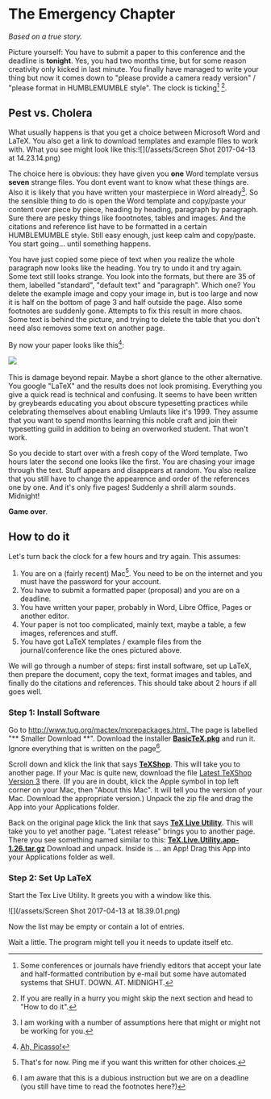 # The Emergency Chapter

_Based on a true story._

Picture yourself: You have to submit a paper to this conference and the deadline is **tonight**. Yes, you had two months time, but for some reason creativity only kicked in last minute. You finally have managed to write your thing but now it comes down to "please provide a camera ready version" / "please format in HUMBLEMUMBLE style". The clock is ticking[^2] [^4].

## Pest vs. Cholera

What usually happens is that you get a choice between Microsoft Word and LaTeX. You also get a link to download templates and example files to work with. What you see might look like this:![](/assets/Screen Shot 2017-04-13 at 14.23.14.png)

The choice here is obvious: they have given you **one** Word template versus **seven** strange files. You dont event want to know what these things are. Also it is likely that you have written your masterpiece in Word already[^1]. So the sensible thing to do is open the Word template and copy/paste your content over piece by piece, heading by heading, paragraph by paragraph. Sure there are pesky things like foootnotes, tables and images. And the citations and reference list have to be formatted in a certain HUMBLEMUMBLE style. Still easy enough, just keep calm and copy/paste. You start going... until something happens.

You have just copied some piece of text when you realize the whole paragraph now looks like the heading. You try to undo it and try again. Some text still looks strange. You look into the formats, but there are 35 of them, labelled "standard", "default text" and "paragraph". Which one? You delete the example image and copy your image in, but is too large and now it is half on the bottom of page 3 and half outside the page. Also some footnotes are suddenly gone. Attempts to fix this result in more chaos. Some text is behind the picture, and trying to delete the table that you don't need also removes some text on another page.

By now your paper looks like this[^3]:

![](/assets/Pablo_Picasso,_1911,_The_Poet_%28Le_poète%29,_Céret,_oil_on_linen,_131.2_×_89.5_cm,_The_Solomon_R._Guggenheim_Foundation,_Peggy_Guggenheim_Collection,_Venice.jpg)

This is damage beyond repair. Maybe a short glance to the other alternative. You google "LaTeX" and the results does not look promising. Everything you give a quick read is technical and confusing. It seems to have been written by greybeards educating you about obscure typesetting practices while celebrating themselves about enabling Umlauts like it's 1999. They assume that you want to spend months learning this noble craft and join their typesetting guild in addition to being an overworked student. That won't work.

So you decide to start over with a fresh copy of the Word template. Two hours later the second one looks like the first. You are chasing your image through the text. Stuff appears and disappears at random. You also realize that you still have to change the appearence and order of the references one by one. And it's only five pages! Suddenly a shrill alarm sounds. Midnight!

**Game over**.

## How to do it

Let's turn back the clock for a few hours and try again. This assumes:

1. You are on a \(fairly recent\) Mac[^5]. You need to be on the internet and you must have the password for your account.
2. You have to submit a formatted paper \(proposal\) and you are on a deadline.
3. You have written your paper, probably in Word, Libre Office, Pages or another editor. 
4. Your paper is not too complicated, mainly text, maybe a table, a few images, references and stuff.   
5. You have got LaTeX templates / example files from the journal/conference like the ones pictured above.

We will go through a number of steps: first install software, set up LaTeX, then prepare the document, copy the text, format images and tables, and finally do the citations and references. This should take about 2 hours if all goes well.

### Step 1: Install Software

Go to [http://www.tug.org/mactex/morepackages.html. ](http://www.tug.org/mactex/morepackages.html)The page is labelled "\*\* Smaller Download \*\*". Download the installer  [**BasicTeX.pkg**](http://tug.org/cgi-bin/mactex-download/BasicTeX.pkg) and run it. Ignore everything that is written on the page[^6].

Scroll down and klick the link that says [**TeXShop**](http://pages.uoregon.edu/koch/texshop/obtaining.html). This will take you to another page. If your Mac is quite new, download the file [Latest TeXShop Version 3](http://pages.uoregon.edu/koch/texshop/texshop-64/texshop.zip) there. \(If you are in doubt, klick the Apple symbol in top left corner on your Mac, then "About this Mac". It will tell you the version of your Mac. Download the appropriate version.\) Unpack the zip file and drag the App into your Applications folder.

Back on the original page klick the link that says [**TeX Live Utility**](http://amaxwell.github.io/tlutility/). This will take you to yet another page. "Latest release" brings you to another page. There you see something named similar to this: [**TeX.Live.Utility.app-1.26.tar.gz**](https://github.com/amaxwell/tlutility/releases/download/1.26/TeX.Live.Utility.app-1.26.tar.gz) Download and unpack. Inside is ... an App! Drag this App into your Applications folder as well.

### Step 2: Set Up LaTeX

Start the Tex Live Utility. It greets you with a window like this. 

![](/assets/Screen Shot 2017-04-13 at 18.39.01.png)







Now the list may be empty or contain a lot of entries. 





Wait a little. The program might   tell you it needs to update itself etc. 



[^1]: I am working with a number of assumptions here that might or might not be working for you. 

[^2]: Some conferences or journals have friendly editors that accept your late and half-formatted contribution by e-mail but some have automated systems that SHUT. DOWN. AT. MIDNIGHT.  

[^3]: [Ah, Picasso!](https://en.wikipedia.org/wiki/File:Pablo_Picasso,_1911,_The_Poet_%28Le_poète%29,_Céret,_oil_on_linen,_131.2_×_89.5_cm,_The_Solomon_R._Guggenheim_Foundation,_Peggy_Guggenheim_Collection,_Venice.jpg "Ah, Picasso!")

[^4]: If you are really in a hurry you might skip the next section and head to "How to do it".

[^5]: That's for now. Ping me if you want this written for other choices. 

[^6]: I am aware that this is a dubious instruction but we are on a deadline \(you still have time to read the footnotes here?\) 

